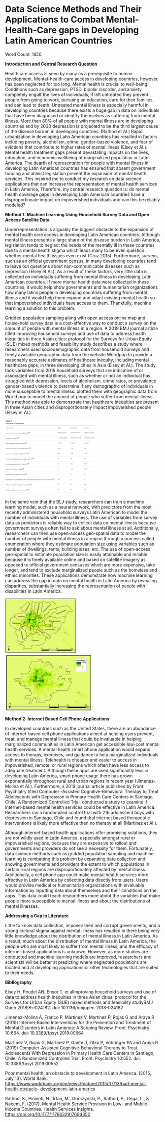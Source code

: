 # Data Science Methods and Their Applications to Combat Mental-Health-Care gaps in Developing Latin American Countries

Word Count: 1650

**Introduction and Central Research Question**

Healthcare access is seen by many as a prerequisite to human development. Mental-health-care access in developing countries, however, has been neglected for too long. Mental
health is crucial to well-being. Conditions such as depression, PTSD, bipolar disorder, and anxiety completely engulf the lives of individuals; if left untreated they prevent
people from going to work, pursuing an education, care for their families, and can lead to death. Untreated mental illness is especially harmful in developing countries because
there exists a huge gap in data on individuals that have been diagnosed or identify themselves as suffering from mental illness. More than 80% of all people with mental illness
are in developing countries and by 2030 depression is projected to be the third largest cause of the disease burden in developing countries. (Rathod et Al.)  Rapid urbanization
in developing Latin American countries has resulted in factors including poverty, alcoholism, crime, gender-based violence, and fear of evictions that contribute to higher rates
of mental illness (Elsey et Al.). Mental health treatment gaps present devastating impacts on the lives, education, and economic wellbeing of marginalized population in Latin
America. The dearth of representation for people with mental illness in developing Latin American countries has ensured that absent government funding and ableist legislation
prevent the expansion of mental health services. This inspired me to conduct my research on data science applications that can increase the representation of mental health
services in Latin America, Therefore, my central research question is: do mental health coverage gaps in developing Latin American countries have a disproportionate impact on
impoverished individuals and can this be reliably modeled?

**Method 1: Machine Learning Using Household Survey Data and Open Access Satellite Data**

Underrepresentation is arguably the biggest obstacle to the expansion of mental health care access in developing Latin American countries. Although mental illness presents a
large share of the disease burden in Latin America, legislation tends to neglect the needs of the mentally ill in these countries due to a mental health stigma which leads many
to be even question whether mental health issues even exist (Cruz 2015). Furthermore, surveys, such as an official government census, in many developing countries tend to leave
out questions about non-communicable diseases such as depression (Elsey et Al.). As a result of these factors, very little data is collected on individuals suffering from mental
illness in developing Latin American countries. If more mental health data were collected in these countries, it would help show governments and humanitarian organizations how
many latinx people in developing countries suffering from mental illness and it would help them expand and adapt existing mental health so that impoverished individuals have
access to them. Thankfully, machine learning a solution to this problem. 

Gridded population sampling along with open access online map and house-hold survey data is a cost-effective way to conduct a survey on the amount of people with mental illness
in a region. A 2019 BMJ journal article titled Improving household surveys and use of data to address health inequities in three Asian cities: protocol for the Surveys for Urban
Equity (SUE) mixed methods and feasibility study describes a study where researchers used sociodemographic data from household surveys and freely available geographic data from
the website Wolrdpop to provide a reasonably accurate estimates of healthcare inequity, including mental healthcare gaps, in three developing cities in Asia (Elsey et Al.). The
study took variables from 2019 household surveys that are indicative of or associated with mental illness, such as whether or not an individual has struggled with depression,
levels of alcoholism, crime rates, or prevalence gender-based violence to determine if any demographic of individuals in more susceptible to mental illness. plotted them with
geographic data from World pop to model the amount of people who suffer from mental illness. This method was able to demonstrate that healthcare inequities are present in three
Asian cities and disproportionately impact impoverished people (Elsey et Al.).

![alt text](https://raw.githubusercontent.com/Seabass1000/DATA-150/master/method%201.png)

In the same vein that the BLJ study, researchers can train a machine learning model, such as a neural network, with predictors from the most recently administered household
surveys Latin American to model the number of individuals with mental illness. The use of variables from survey data as predictors is reliable way to collect data on mental
illness because government surveys often fail to ask about mental illness at all.  Additionally, researchers can then use open-access geo-spatial data to model the number of
people with mental illness in a region through a process called enumeration where they estimate population size using variables such as number of dwellings, tents, building
sizes, etc. The use of open-access geo-spatial to estimate population size is easily attainable and reliable because it is freely available online and based on satellite
imagery as opposed to official government censuses which are more expensive, take longer, and tend to exclude marginalized people such as the homeless and ethnic minorities.
These applications demonstrate how machine learning can address the gap in data on mental health in Latin America by revealing disparities, substantially increasing the
representation of people with disabilities in Latin America.

![alt text](https://raw.githubusercontent.com/Seabass1000/DATA-150/master/method%202.png)
![alt text](https://raw.githubusercontent.com/Seabass1000/DATA-150/master/method%203.png)

**Method 2:  Internet Based Cell Phone Applications**

In developed countries such as the United States, there are an abundance of internet-based cell phone applications aimed at helping users prevent, treat, and manage mental
illness that could be invaluable in helping marginalized communities in Latin American get accessible low-cost mental health services. A mental health smart phone application
would expand access to therapy, exercises, and guidance to help marginalized individuals with mental illness. Telehealth is cheaper and easier to access in impoverished, remote,
or rural regions which often have less access to adequate treatment. Although these apps are used significantly less in developing Latin America, smart phone usage there has
grown exponentially throughout rural and urban regions in recent year (Jimenez-Molina et Al.). Furthermore, a 2019 journal article published by Front Psychiatry titled Computer
-Assisted Cognitive-Behavioral Therapy to Treat Adolescents with Depression in Primary Health Care Centers in Santiago, Chile: A Randomized Controlled Trial, conducted a study
to examine if internet-based mental health services could be effective in Latin America. Researchers ran a randomized control trial with 216 adolescent boys with depression in
Santiago, Chile and found that internet based therapeutic interventions is likely more effective then no therapy at all (Martinez et Al.).

Although internet-based health applications offer promising solutions, they are not wildly used in Latin America, especially amongst rural or impoverished regions, because
they are expensive to rollout and governments and providers do not see a necessity for them. Fortunately, data science methods such as gridded population sampling and machine
learning is combatting this problem by expanding data collection and showing governments and providers the extent to which populations in certain rural regions are
disproportionately affected by mental illness.  Additionally, a cell phone app could make mental health services more effective in Latin America by collecting data directly from
users. Users would provide medical or humanitarian organizations with invaluable information by inputting data about themselves and their conditions on the apps. This data could
teach researchers more about the variables that make people more susceptible to mental illness and about the distributions of mental illnesses.

**Addressing a Gap in Literature**

Little to know data collection, impoverished and corrupt governments, and a strong cultural stigma against mental illness has resulted in there being very little knowledge about
the distribution of mental illness in Latin America. As a result, much about the distribution of mental illness in Latin America, the people who are most likely to suffer from
mental illness, and the efficacy of internet-based applications is unknown. However, as more studies are conducted and machine learning models are improved, researchers and
scientists will be better at predicting where neglected populations are located and at developing applications or other technologies that are suited to their needs.

**Bibliography**

Elsey H, Poudel AN, Ensor T, et alImproving household surveys and use of data to address health inequities in three Asian cities: protocol for the Surveys for Urban Equity (SUE)
mixed methods and feasibility studyBMJ Open 2018;8:e024182. doi: 10.1136/bmjopen-2018-024182

Jiménez-Molina Á, Franco P, Martínez V, Martínez P, Rojas G and Araya R (2019) Internet-Based Interventions for the Prevention and Treatment of Mental Disorders in
Latin America: A Scoping Review. Front. Psychiatry 10:664. doi: 10.3389/fpsyt.2019.00664

Martínez V, Rojas G, Martínez P, Gaete J, Zitko P, Vöhringer PA and Araya R (2019) Computer-Assisted Cognitive-Behavioral Therapy to Treat Adolescents With Depression in
Primary Health Care Centers in Santiago, Chile: A Randomized Controlled Trial. Front. Psychiatry 10:552. doi: 10.3389/fpsyt.2019.00552

Poor mental health, an obstacle to development in Latin America. (2015, July 13). World Bank. https://www.worldbank.org/en/news/feature/2015/07/13/bad-mental-health-obstacle-
development-latin-america

Rathod, S., Pinninti, N., Irfan, M., Gorczynski, P., Rathod, P., Gega, L., &amp; Naeem, F. (2017). Mental Health Service Provision in Low- and Middle-Income Countries. Health
Services Insights. https://doi.org/10.1177/1178632917694350
